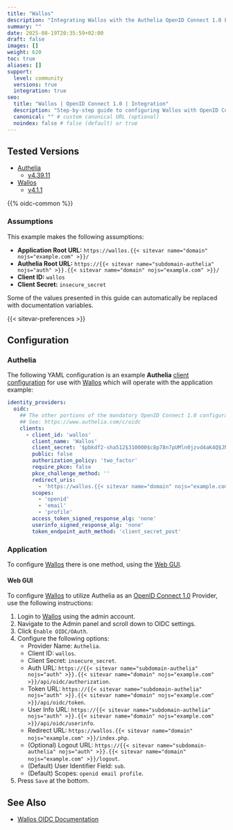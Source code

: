 ```yaml
---
title: "Wallos"
description: "Integrating Wallos with the Authelia OpenID Connect 1.0 Provider."
summary: ""
date: 2025-08-19T20:35:59+02:00
draft: false
images: []
weight: 620
toc: true
aliases: []
support:
  level: community
  versions: true
  integration: true
seo:
  title: "Wallos | OpenID Connect 1.0 | Integration"
  description: "Step-by-step guide to configuring Wallos with OpenID Connect 1.0 for secure SSO. Enhance your login flow using Authelia’s modern identity management."
  canonical: "" # custom canonical URL (optional)
  noindex: false # false (default) or true
---
```


## Tested Versions

- [Authelia]
  - [v4.39.11](https://github.com/authelia/authelia/releases/tag/v4.39.11)
- [Wallos]
  - [v4.1.1](https://github.com/ellite/Wallos/releases/tag/v4.1.1)

{{% oidc-common %}}

### Assumptions

This example makes the following assumptions:

- __Application Root URL:__ `https://wallos.{{< sitevar name="domain" nojs="example.com" >}}/`
- __Authelia Root URL:__ `https://{{< sitevar name="subdomain-authelia" nojs="auth" >}}.{{< sitevar name="domain" nojs="example.com" >}}/`
- __Client ID:__ `wallos`
- __Client Secret:__ `insecure_secret`

Some of the values presented in this guide can automatically be replaced with documentation variables.

{{< sitevar-preferences >}}

## Configuration

### Authelia

The following YAML configuration is an example __Authelia__ [client configuration] for use with [Wallos] which will
operate with the application example:

```yaml {title="configuration.yml"}
identity_providers:
  oidc:
    ## The other portions of the mandatory OpenID Connect 1.0 configuration go here.
    ## See: https://www.authelia.com/c/oidc
    clients:
      - client_id: 'wallos'
        client_name: 'Wallos'
        client_secret: '$pbkdf2-sha512$310000$c8p78n7pUMln0jzvd4aK4Q$JNRBzwAo0ek5qKn50cFzzvE9RXV88h1wJn5KGiHrD0YKtZaR/nCb2CJPOsKaPK0hjf.9yHxzQGZziziccp6Yng'  # The digest of 'insecure_secret'.
        public: false
        authorization_policy: 'two_factor'
        require_pkce: false
        pkce_challenge_method: ''
        redirect_uris:
          - 'https://wallos.{{< sitevar name="domain" nojs="example.com" >}}/index.php'
        scopes:
          - 'openid'
          - 'email'
          - 'profile'
        access_token_signed_response_alg: 'none'
        userinfo_signed_response_alg: 'none'
        token_endpoint_auth_method: 'client_secret_post'
```

### Application

To configure [Wallos] there is one method, using the [Web GUI](#web-gui).

#### Web GUI

To configure [Wallos] to utilize Authelia as an [OpenID Connect 1.0] Provider, use the following instructions:

1. Login to [Wallos] using the admin account.
2. Navigate to the Admin panel and scroll down to OIDC settings.
3. Click `Enable OIDC/OAuth`.
4. Configure the following options:
    - Provider Name: `Authelia`.
    - Client ID: `wallos`.
    - Client Secret: `insecure_secret`.
    - Auth URL: `https://{{< sitevar name="subdomain-authelia" nojs="auth" >}}.{{< sitevar name="domain" nojs="example.com" >}}/api/oidc/authorization`.
    - Token URL: `https://{{< sitevar name="subdomain-authelia" nojs="auth" >}}.{{< sitevar name="domain" nojs="example.com" >}}/api/oidc/token`.
    - User Info URL: `https://{{< sitevar name="subdomain-authelia" nojs="auth" >}}.{{< sitevar name="domain" nojs="example.com" >}}/api/oidc/userinfo`.
    - Redirect URL: `https://wallos.{{< sitevar name="domain" nojs="example.com" >}}/index.php`.
    - (Optional) Logout URL: `https://{{< sitevar name="subdomain-authelia" nojs="auth" >}}.{{< sitevar name="domain" nojs="example.com" >}}/logout`.
    - (Default) User Identifier Field: `sub`.
    - (Default) Scopes: `openid email profile`.
5. Press `Save` at the bottom.

## See Also

- [Wallos OIDC Documentation](https://github.com/ellite/Wallos?tab=readme-ov-file#oidc)

[Authelia]: https://www.authelia.com
[Wallos]: https://www.wallosapp.com
[OpenID Connect 1.0]: ../../introduction.md
[client configuration]: ../../../../configuration/identity-providers/openid-connect/clients.md
